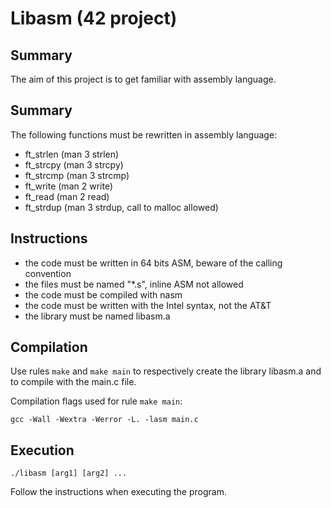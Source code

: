 # Libasm (42 project)
## Summary
The aim of this project is to get familiar with assembly language.
## Summary
The following functions must be rewritten in assembly language:
* ft_strlen (man 3 strlen)
* ft_strcpy (man 3 strcpy)
* ft_strcmp (man 3 strcmp)
* ft_write (man 2 write)
* ft_read (man 2 read)
* ft_strdup (man 3 strdup, call to malloc allowed)
## Instructions
* the code must be written in 64 bits ASM, beware of the calling convention
* the files must be named "*.s", inline ASM not allowed
* the code must be compiled with nasm
* the code must be written with the Intel syntax, not the AT&T
* the library must be named libasm.a
## Compilation
Use rules ```make``` and ```make main``` to respectively create the library libasm.a and to compile with the main.c file.

Compilation flags used for rule ```make main```:
```
gcc -Wall -Wextra -Werror -L. -lasm main.c
```
## Execution
```
./libasm [arg1] [arg2] ...
```
Follow the instructions when executing the program.
